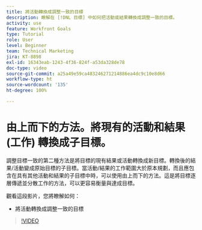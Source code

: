 ```yaml
---
title: 將活動轉換成調整一致的目標
description: 瞭解在 [!DNL 目標] 中如何把活動或結果轉換成調整一致的目標。
activity: use
feature: Workfront Goals
type: Tutorial
role: User
level: Beginner
team: Technical Marketing
jira: KT-8898
exl-id: 16343eab-1243-4f36-824f-a53da328de78
doc-type: video
source-git-commit: a25a49e59ca483246271214886ea4dc9c10e8d66
workflow-type: ht
source-wordcount: '135'
ht-degree: 100%

---
```


# 由上而下的方法。將現有的活動和結果 (工作) 轉換成子目標。

調整目標一致的第二種方法是將目標的現有結果或活動轉換成新目標。轉換後的結果/活動變成原始目標的子目標。當活動/結果的工作範圍大於原本規劃，而且應包含在具有其他活動和結果的子目標中時，可以使用由上而下的方法。這是將目標逐層傳遞並分散工作的方法，可以更容易衡量與達成目標。

觀看這段影片，您將瞭解如何：

* 將活動轉換成調整一致的目標

>[!VIDEO](https://video.tv.adobe.com/v/335192/?quality=12&learn=on)
